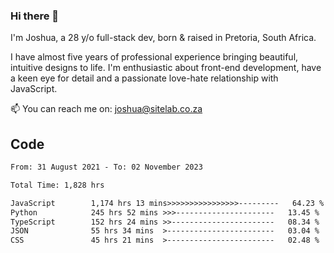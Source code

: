 ### Hi there 👋

I'm Joshua, a 28 y/o full-stack dev, born & raised in Pretoria, South Africa. 

I have almost five years of professional experience bringing beautiful, intuitive designs to life. I'm enthusiastic about front-end development, have a keen eye for detail and a passionate love-hate relationship with JavaScript.

📫 You can reach me on: joshua@sitelab.co.za

## **Code**

<!--START_SECTION:waka-->

```txt
From: 31 August 2021 - To: 02 November 2023

Total Time: 1,828 hrs

JavaScript        1,174 hrs 13 mins>>>>>>>>>>>>>>>>---------   64.23 %
Python            245 hrs 52 mins >>>----------------------   13.45 %
TypeScript        152 hrs 24 mins >>-----------------------   08.34 %
JSON              55 hrs 34 mins  >------------------------   03.04 %
CSS               45 hrs 21 mins  >------------------------   02.48 %
```

<!--END_SECTION:waka-->
